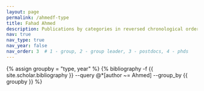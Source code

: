 ```yaml
---
layout: page
permalink: /ahmedf-type
title: Fahad Ahmed
description: Publications by categories in reversed chronological order. Generated by jekyll-scholar.
nav: true
nav_type: true
nav_year: false
nav_order: 3  # 1 - group, 2 - group leader, 3 - postdocs, 4 - phds
---
```


<!-- _pages/ahmedf-type.md -->
<div class="publications">

{% assign groupby = "type, year" %}
{% bibliography -f {{ site.scholar.bibliography }} --query @*[author ~= Ahmed] --group_by {{ groupby }} %}

</div>

